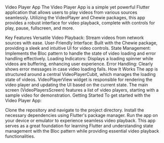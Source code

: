 Video Player App
The Video Player App is a simple yet powerful Flutter application that allows users to play videos from various sources seamlessly. Utilizing the VideoPlayer and Chewie packages, this app provides a robust interface for video playback, complete with controls for play, pause, fullscreen, and more.

Key Features
Versatile Video Playback: Stream videos from network sources with ease.
User-Friendly Interface: Built with the Chewie package, providing a sleek and intuitive UI for video controls.
State Management: Implements the Bloc pattern to handle the state of video loading and error handling effectively.
Loading Indicators: Displays a loading spinner while videos are buffering, enhancing user experience.
Error Handling: Clearly shows error messages in case video loading fails.
How It Works
The app is structured around a central VideoPlayerCubit, which manages the loading state of videos.
VideoPlayerView widget is responsible for rendering the video player and updating the UI based on the current state.
The main screen (VideoPlayersScreen) features a list of video players, starting with a sample video for demonstration.
Getting Started
To get started with the Video Player App:

Clone the repository and navigate to the project directory.
Install the necessary dependencies using Flutter's package manager.
Run the app on your device or emulator to experience seamless video playback.
This app serves as a great foundation for learning Flutter and understanding state management with the Bloc pattern while providing essential video playback functionalities.
